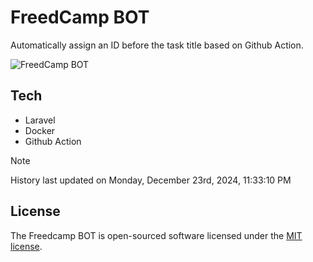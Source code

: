 # FreedCamp BOT

Automatically assign an ID before the task title based on Github Action.

![FreedCamp BOT](https://repository-images.githubusercontent.com/737932867/7d34798b-2680-471c-b089-a78a718d3d6a)

## Tech

- Laravel
- Docker
- Github Action

> [!NOTE]  
> History last updated on Monday, December 23rd, 2024, 11:33:10 PM

## License

The Freedcamp BOT is open-sourced software licensed under the [MIT license](https://opensource.org/licenses/MIT).
